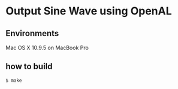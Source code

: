 # Output Sine Wave using OpenAL

## Environments
Mac OS X 10.9.5 on MacBook Pro

## how to build
```
$ make
```

